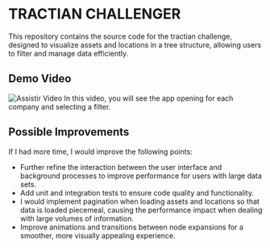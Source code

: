# TRACTIAN CHALLENGER

This repository contains the source code for the tractian challenge, designed to visualize assets and locations in a tree structure, allowing users to filter and manage data efficiently.

## Demo Video


![Assistir Video](https://github.com/user-attachments/assets/e23526a3-ca02-4a1e-8f0a-ea99d450dcbb)
In this video, you will see the app opening for each company and selecting a filter.

## Possible Improvements

If I had more time, I would improve the following points:

- Further refine the interaction between the user interface and background processes to improve performance for users with large data sets.
- Add unit and integration tests to ensure code quality and functionality.
- I would implement pagination when loading assets and locations so that data is loaded piecemeal, causing the performance impact when dealing with large volumes of information.
- Improve animations and transitions between node expansions for a smoother, more visually appealing experience.
